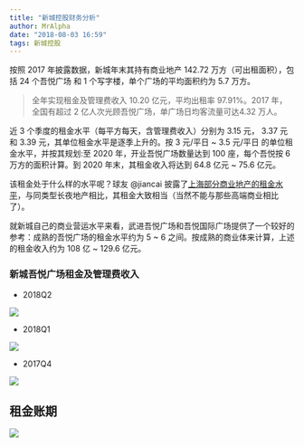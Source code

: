```yaml
---
title: "新城控股财务分析"
author: MrAlpha
date: "2018-08-03 16:59"
tags: 新城控股
---
```


按照 2017 年披露数据，新城年末其持有商业地产 142.72 万方（可出租面积），包括 24 个吾悦广场 和 1 个写字楼，单个广场的平均面积约为 5.7 万方。

> 全年实现租金及管理费收入 10.20 亿元，平均出租率 97.91%。2017 年，全国有超过 2 亿人次光顾吾悦广场，单广场日均客流量可达4.32 万人。

近 3 个季度的租金水平（每平方每天，含管理费收入）分别为 3.15 元， 3.37 元和 3.39 元，其单位租金水平是逐季上升的。按 3 元/平日 ~ 3.5 元/平日 的单位租金水平，并按其规划:至 2020 年，开业吾悦广场数量达到 100 座，每个吾悦按 6 万方的面积计算。到 2020 年末，其租金收入将达到 64.8 亿元 ~ 75.6 亿元。

该租金处于什么样的水平呢？球友 @jiancai 披露了[上海部分商业地产的租金水平](https://ericluo.github.io/docs/real_estate/)，与同类型长夜地产相比，其租金大致相当（当然不能与那些高端商业相比了）。

就新城自己的商业营运水平来看，武进吾悦广场和吾悦国际广场提供了一个较好的参考：成熟的吾悦广场的租金水平约为 5 ~ 6 之间。按成熟的商业体来计算，上述的租金收入约为 108 亿 ~ 129.6 亿元。

### 新城吾悦广场租金及管理费收入

- 2018Q2

![](http://7xonmk.com1.z0.glb.clouddn.com/2018-08-03_17-12-36.png)

- 2018Q1

![](http://7xonmk.com1.z0.glb.clouddn.com/2018-08-03_17-05-12.png)

- 2017Q4

![](http://7xonmk.com1.z0.glb.clouddn.com/2018-08-03_18-34-17.png)

## 租金账期

![](http://7xonmk.com1.z0.glb.clouddn.com/2018-08-03_17-21-10.png)
